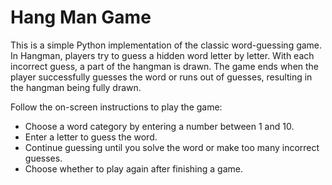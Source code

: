 # Hang Man Game
This is a simple Python implementation of the classic word-guessing game. In Hangman, players try to guess a hidden word letter by letter. With each incorrect guess, a part of the hangman is drawn. The game ends when the player successfully guesses the word or runs out of guesses, resulting in the hangman being fully drawn.

Follow the on-screen instructions to play the game:
- Choose a word category by entering a number between 1 and 10.
- Enter a letter to guess the word.
- Continue guessing until you solve the word or make too many incorrect guesses.
- Choose whether to play again after finishing a game.

